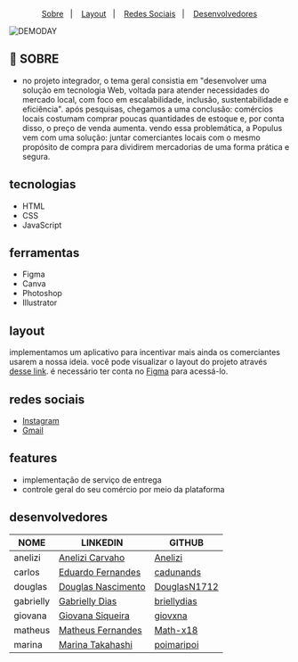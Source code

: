 <p align="center">
  <a href="#SOBRE">Sobre</a>&nbsp;&nbsp;&nbsp;|&nbsp;&nbsp;&nbsp;
  <a href="#LAYOUT">Layout</a>&nbsp;&nbsp;&nbsp;|&nbsp;&nbsp;&nbsp;
  <a href="#REDES-SOCIAIS">Redes Sociais</a>&nbsp;&nbsp;&nbsp;|&nbsp;&nbsp;&nbsp;
  <a href="#DESENVOLVEDORES">Desenvolvedores</a>
</p>

![DEMODAY](https://user-images.githubusercontent.com/95506525/145920161-881d9584-8f3f-48d3-bbf9-f5604b05ab7c.png)


## 🐙 SOBRE

- no projeto integrador, o tema geral consistia em "desenvolver uma solução em tecnologia Web, voltada para atender necessidades do mercado local, com foco em escalabilidade, inclusão, sustentabilidade e eficiência".
após pesquisas, chegamos a uma conclusão: comércios locais costumam comprar poucas quantidades de estoque e, por conta disso, o preço de venda aumenta. 
vendo essa problemática, a Populus vem com uma solução: juntar comerciantes locais com o mesmo propósito de compra para dividirem mercadorias de uma forma prática e segura.

## tecnologias

- HTML
- CSS
- JavaScript

## ferramentas

- Figma
- Canva
- Photoshop 
- Illustrator 

## layout

implementamos um aplicativo para incentivar mais ainda os comerciantes usarem a nossa ideia. 
você pode visualizar o layout do projeto através [desse link](https://www.figma.com/file/ro4dtVvPcNcUzMdf6uszYN/APP-POPULUS?node-id=282%3A172). é necessário ter conta no [Figma](https://figma.com) para acessá-lo.

## redes sociais

- [Instagram](www.instagram.com/populusnine)
- [Gmail](mailto:popninedemoday@gmail.com)

## features 

- implementação de serviço de entrega
- controle geral do seu comércio por meio da plataforma

## desenvolvedores

| NOME | LINKEDIN | GITHUB |
|--- |--- |--- |
| anelizi | [Anelizi Carvaho](https://www.linkedin.com/in/anelizi-carvalho-silva-204b741a4/) | [Anelizi](https://github.com/Anelizi)|
| carlos | [Eduardo Fernandes](https://www.linkedin.com/in/eduardo-fernandes-1001/) | [cadunands](https://github.com/cadunands) |
| douglas | [Douglas Nascimento](https://www.linkedin.com/in/douglas--nascimento/) | [DouglasN1712](https://github.com/DouglasN1712) |
| gabrielly | [Gabrielly Dias](https://www.linkedin.com/in/gabriellyvitoriadias/) | [briellydias](https://github.com/briellydias) |
| giovana | [Giovana Siqueira](https://www.linkedin.com/in/giovana--siqueira/) | [giovxna](https://github.com/giovxna) |
| matheus | [Matheus Fernandes](https://www.linkedin.com/in/matheus-fernandes--/) | [Math-x18](https://github.com/Math-x18) |
| marina  | [Marina Takahashi](https://www.linkedin.com/in/marina-takahashi/) | [poimaripoi](https://github.com/poimaripoi) |


